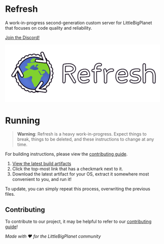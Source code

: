 # Refresh

A work-in-progress second-generation custom server for LittleBigPlanet that focuses on code quality and reliability.

[Join the Discord!](https://discord.gg/xN5yKdxmWG)

<p align="center">
  <img width="600" src="https://github.com/LittleBigRefresh/Branding/blob/main/logos/refresh_type_transparent.png">
</p>

# Running

> **Warning**:
> Refresh is a heavy work-in-progress. Expect things to break, things to be deleted, and these instructions to change at any time.

For building instructions, please view the [contributing guide](CONTRIBUTING.md).

1. [View the latest build artifacts](https://github.com/LittleBigRefresh/Refresh/actions/workflows/dotnet.yml)
1. Click the top-most link that has a checkmark next to it.
1. Download the latest artifact for your OS, extract it somewhere most convenient to you, and run it!

To update, you can simply repeat this process, overwriting the previous files.

## Contributing
To contribute to our project, it may be helpful to refer to our [contributing guide](CONTRIBUTING.md)!

*Made with :heart: for the LittleBigPlanet community*
